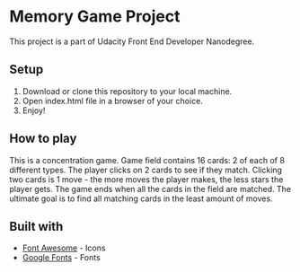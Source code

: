 # Memory Game Project

This project is a part of Udacity Front End Developer Nanodegree.

## Setup

1. Download or clone this repository to your local machine.
2. Open index.html file in a browser of your choice.
3. Enjoy!

## How to play

This is a concentration game. Game field contains 16 cards: 2 of each of 8 different types. The player clicks on 2 cards to see if they match. Clicking two cards is 1 move - the more moves the player makes, the less stars the player gets. The game ends when all the cards in the field are matched. The ultimate goal is to find all matching cards in the least amount of moves.

## Built with

* [Font Awesome](https://fontawesome.com/) - Icons
* [Google Fonts](https://fonts.google.com/) - Fonts

